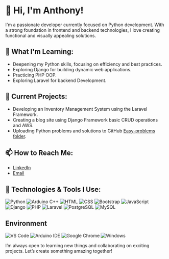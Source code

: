 # 👋 Hi, I'm Anthony!

I'm a passionate developer currently focused on Python development. With a strong foundation in frontend and backend technologies, I love creating functional and visually appealing solutions.

## 🌱 What I'm Learning:
- Deepening my Python skills, focusing on efficiency and best practices.
- Exploring Django for building dynamic web applications.
- Practicing PHP OOP.
- Exploring Laravel for backend Development.

## 💼 Current Projects:
- Developing an Inventory Management System using the Laravel Framework.
- Creating a blog site using Django Framework basic CRUD operations and AWS.
- Uploading Python problems and solutions to GitHub [Easy-problems folder](https://github.com/Anthony-Kishan/Easy-problems).

## 📫 How to Reach Me:
- [LinkedIn](https://www.linkedin.com/in/anthony-kishan/)
- [Email](mailto:anthony.kishan01@gmail.com)

## 🔧 Technologies & Tools I Use:

![Python](https://img.shields.io/badge/-Python-3776AB?style=for-the-badge&logo=python&logoColor=yellow)
![Arduino C++](https://img.shields.io/badge/-Arduino%20C++-00979D?style=for-the-badge&logo=arduino&logoColor=white)
![HTML](https://img.shields.io/badge/-HTML5-E34F26?style=for-the-badge&logo=html5&logoColor=white)
![CSS](https://img.shields.io/badge/-CSS3-1572B6?style=for-the-badge&logo=css3&logoColor=white)
![Bootstrap](https://img.shields.io/badge/-Bootstrap-563D7C?style=for-the-badge&logo=bootstrap&logoColor=white)
![JavaScript](https://img.shields.io/badge/-JavaScript-F7DF1E?style=for-the-badge&logo=javascript&logoColor=black)
![Django](https://img.shields.io/badge/-Django-092E20?style=for-the-badge&logo=django&logoColor=white)
![PHP](https://img.shields.io/badge/-PHP-777BB4?style=for-the-badge&logo=php&logoColor=white)
![Laravel](https://img.shields.io/badge/-Laravel-EF4135?style=for-the-badge&logo=laravel&logoColor=white)
![PostgreSQL](https://img.shields.io/badge/-PostgreSQL-4169E1?style=for-the-badge&logo=postgresql&logoColor=white)
![MySQL](https://img.shields.io/badge/-MySQL-4479A1?style=for-the-badge&logo=mysql&logoColor=white)

## Environment

![VS Code](https://img.shields.io/badge/-VS%20Code-007ACC?style=for-the-badge&logo=visual-studio-code&logoColor=white)
![Arduino IDE](https://img.shields.io/badge/-Arduino%20IDE-00979D?style=for-the-badge&logo=arduino&logoColor=white)
![Google Chrome](https://img.shields.io/badge/-Google%20Chrome-4285F4?style=for-the-badge&logo=google-chrome&logoColor=white)
![Windows](https://img.shields.io/badge/-Windows-0078D6?style=for-the-badge&logo=windows&logoColor=white)

I’m always open to learning new things and collaborating on exciting projects. Let’s create something amazing together!
